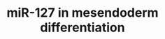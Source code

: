 ---
annotations:
- id: CL:0002322
  parent: animal cell
  type: Cell Type Ontology
  value: embryonic stem cell
- id: PW:0000650
  parent: signaling pathway
  type: Pathway Ontology
  value: signaling pathway pertinent to development
authors:
- Khanspers
description: Schematic representation depicts the mechanism of miR-127 in accelerating
  mesendoderm differentiation. miR-127, through the complementary pairing, suppresses
  the expression of Lefty2, which is referred to as antagonist to the nodal pathway.
  Thus, miR-127 induces p-Smad2 expression and finally up-regulates expression of
  mesendoderm markers.
last-edited: 2017-06-15
organisms:
- Mus musculus
redirect_from:
- /index.php/Pathway:WP3991
- /instance/WP3991
- /instance/WP3991_r92555
revision: r92555
schema-jsonld:
- '@context': https://schema.org/
  '@id': https://wikipathways.github.io/pathways/WP3991.html
  '@type': Dataset
  creator:
    '@type': Organization
    name: WikiPathways
  description: Schematic representation depicts the mechanism of miR-127 in accelerating
    mesendoderm differentiation. miR-127, through the complementary pairing, suppresses
    the expression of Lefty2, which is referred to as antagonist to the nodal pathway.
    Thus, miR-127 induces p-Smad2 expression and finally up-regulates expression of
    mesendoderm markers.
  keywords:
  - Acvr1
  - Acvr2a
  - Cfc1
  - Foxa2
  - Lefty2
  - Mir127
  - Nodal
  - Smad2
  - Smad4
  - T
  license: CC0
  name: miR-127 in mesendoderm differentiation
seo: CreativeWork
title: miR-127 in mesendoderm differentiation
wpid: WP3991
---